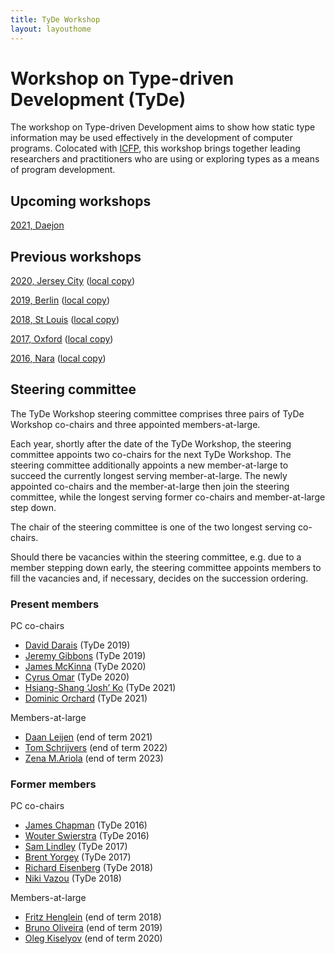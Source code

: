 ```yaml
---
title: TyDe Workshop
layout: layouthome
---
```


# Workshop on Type-driven Development (TyDe)

The workshop on Type-driven Development aims to show how static type
information may be used effectively in the development of computer
programs. Colocated with [ICFP](https://icfpconference.org/), this
workshop brings together leading researchers and practitioners who
are using or exploring types as a means of program development.

## Upcoming workshops

[2021, Daejon](https://icfp21.sigplan.org/home/TyDe-2021)

## Previous workshops

[2020, Jersey City](https://icfp20.sigplan.org/home/tyde-2020) ([local copy](2020))

[2019, Berlin](https://icfp19.sigplan.org/home/tyde-2019) ([local copy](2019))

[2018, St Louis](https://icfp18.sigplan.org/track/tyde-2018) ([local copy](2018))

[2017, Oxford](https://icfp17.sigplan.org/track/tyde-2017-papers) ([local copy](2017))

[2016, Nara](https://icfp16.sigplan.org/track/tyde-2016-papers) ([local copy](2016))

## Steering committee

The TyDe Workshop steering committee comprises three pairs of TyDe Workshop co-chairs and three appointed members-at-large.

Each year, shortly after the date of the TyDe Workshop, the steering committee appoints two co-chairs for the next TyDe Workshop. The steering committee additionally appoints a new member-at-large to succeed the currently longest serving member-at-large. The newly appointed co-chairs and the member-at-large then join the steering committee, while the longest serving former co-chairs and member-at-large step down.

The chair of the steering committee is one of the two longest serving co-chairs.

Should there be vacancies within the steering committee, e.g. due to a member stepping down early, the steering committee appoints members to fill the vacancies and, if necessary, decides on the succession ordering.

### Present members

PC co-chairs

 * [David Darais](http://david.darais.com/) (TyDe 2019)
 * [Jeremy Gibbons](http://www.cs.ox.ac.uk/people/jeremy.gibbons/) (TyDe 2019)
 * [James McKinna](http://homepages.inf.ed.ac.uk/jmckinna/) (TyDe 2020)
 * [Cyrus Omar](http://web.eecs.umich.edu/~comar/) (TyDe 2020)
 * [Hsiang-Shang ‘Josh’ Ko](https://josh-hs-ko.github.io) (TyDe 2021)
 * [Dominic Orchard](https://www.kent.ac.uk/computing/people/3074/orchard-dominic) (TyDe 2021)

Members-at-large

 * [Daan Leijen](https://www.microsoft.com/en-us/research/people/daan/) (end of term 2021)
 * [Tom Schrijvers](https://people.cs.kuleuven.be/~tom.schrijvers/) (end of term 2022)
 * [Zena M.Ariola](https://ix.cs.uoregon.edu/~ariola/) (end of term 2023)

### Former members

PC co-chairs

 * [James Chapman](http://cs.ioc.ee/~james/) (TyDe 2016)
 * [Wouter Swierstra](http://www.staff.science.uu.nl/~swier004/) (TyDe 2016)
 * [Sam Lindley](http://homepages.inf.ed.ac.uk/slindley/) (TyDe 2017)
 * [Brent Yorgey](http://ozark.hendrix.edu/~yorgey/) (TyDe 2017)
 * [Richard Eisenberg](https://richarde.dev/) (TyDe 2018)
 * [Niki Vazou](https://nikivazou.github.io/) (TyDe 2018)
 
Members-at-large

 * [Fritz Henglein](http://hjemmesider.diku.dk/~henglein/) (end of term 2018)
 * [Bruno Oliveira](https://i.cs.hku.hk/~bruno/) (end of term 2019)
 * [Oleg Kiselyov](http://okmij.org/ftp/) (end of term 2020)

